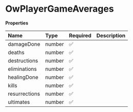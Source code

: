 # OwPlayerGameAverages

**Properties**

| Name          | Type   | Required | Description |
| :------------ | :----- | :------- | :---------- |
| damageDone    | number | ✅       |             |
| deaths        | number | ✅       |             |
| destructions  | number | ✅       |             |
| eliminations  | number | ✅       |             |
| healingDone   | number | ✅       |             |
| kills         | number | ✅       |             |
| resurrections | number | ✅       |             |
| ultimates     | number | ✅       |             |
